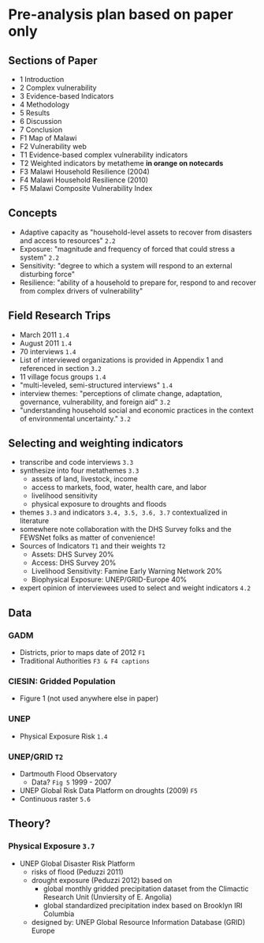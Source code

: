 # Pre-analysis plan based on paper only

## Sections of Paper
- 1 Introduction
- 2 Complex vulnerability
- 3 Evidence-based Indicators
- 4 Methodology
- 5 Results
- 6 Discussion
- 7 Conclusion
- F1 Map of Malawi
- F2 Vulnerability web
- T1 Evidence-based complex vulnerability indicators
- T2 Weighted indicators by metatheme **in orange on notecards**
- F3 Malawi Household Resilience (2004)
- F4 Malawi Household Resilience (2010)
- F5 Malawi Composite Vulnerability Index

## Concepts
- Adaptive capacity as "household-level assets to recover from disasters and access to resources" `2.2`
- Exposure: "magnitude and frequency of forced that could stress a system" `2.2`
- Sensitivity: "degree to which a system will respond to an external disturbing force"
- Resilience: "ability of a household to prepare for, respond to and recover from complex drivers of vulnerability"

## Field Research Trips
- March 2011 `1.4`
- August 2011 `1.4`
- 70 interviews `1.4`
- List of interviewed organizations is provided in Appendix 1 and referenced in section `3.2`
- 11 village focus groups `1.4`
- "multi-leveled, semi-structured interviews" `1.4`
- interview themes: "perceptions of climate change, adaptation, governance, vulnerability, and foreign aid" `3.2`
- "understanding household social and economic practices in the context of environmental uncertainty." `3.2`

## Selecting and weighting indicators
- transcribe and code interviews `3.3`
- synthesize into four metathemes `3.3`
  - assets of land, livestock, income
  - access to markets, food, water, health care, and labor
  - livelihood sensitivity
  - physical exposure to droughts and floods
- themes `3.3` and indicators `3.4, 3.5, 3.6, 3.7` contextualized in literature
- somewhere note collaboration with the DHS Survey folks and the FEWSNet folks as matter of convenience!
- Sources of Indicators `T1` and their weights `T2`
  - Assets: DHS Survey 20%
  - Access: DHS Survey 20%
  - Livelihood Sensitivity: Famine Early Warning Network 20%
  - Biophysical Exposure: UNEP/GRID-Europe 40%
- expert opinion of interviewees used to select and weight indicators `4.2`

## Data 

### GADM
- Districts, prior to maps date of 2012 `F1`
- Traditional Authorities `F3 & F4 captions`

### CIESIN: Gridded Population
- Figure 1 (not used anywhere else in paper)

### UNEP
- Physical Exposure Risk `1.4`

### UNEP/GRID `T2`
- Dartmouth Flood Observatory 
  - Data? `Fig 5` 1999 - 2007 
- UNEP Global Risk Data Platform on droughts (2009) `F5`
- Continuous raster `5.6`

## Theory?

### Physical Exposure `3.7`
- UNEP Global Disaster Risk Platform
  - risks of flood (Peduzzi 2011)
  - drought exposure (Peduzzi 2012) based on 
    - global monthly gridded precipitation dataset from the Climactic Research Unit (Unviersity of E. Angolia)
    - global standardized precipitation index based on Brooklyn IRI Columbia
  - designed by: UNEP Global Resource Information Database (GRID) Europe

